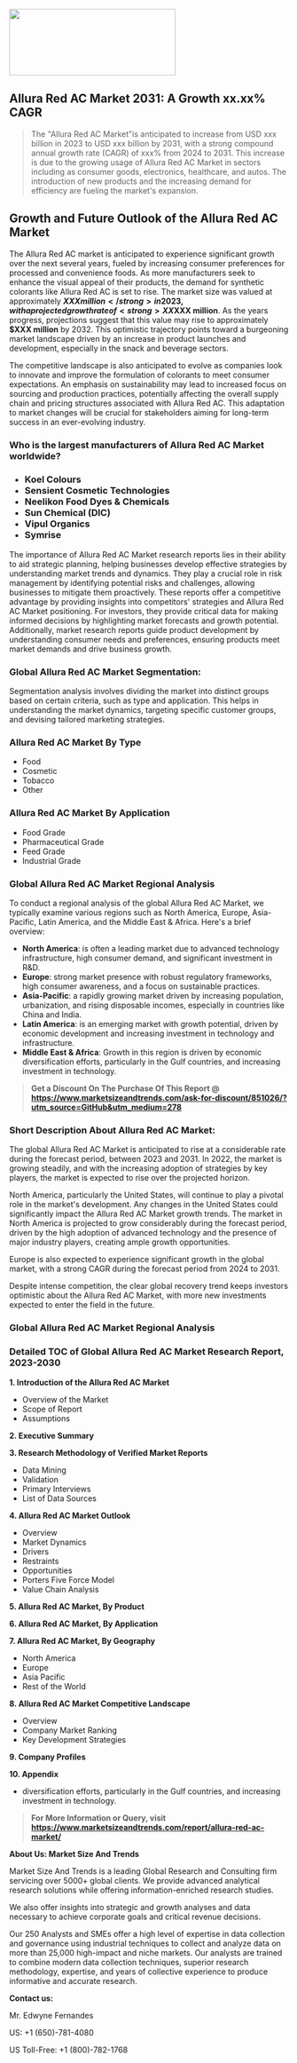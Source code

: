 <img src="https://100x100musica.es/wp-content/uploads/2024/12/Verified-Market-Reports-4-300x120.jpg" alt="" width="300" height="120" class="alignnone size-medium wp-image-100382" /><h2>Allura Red AC Market 2031: A&nbsp;Growth&nbsp;xx.xx% CAGR</h2><blockquote id="" class="">The "Allura Red AC Market"is anticipated to increase from USD xxx billion in 2023 to USD xxx billion by 2031, with a strong compound annual growth rate (CAGR) of xxx% from 2024 to 2031. This increase is due to the growing usage of Allura Red AC Market in sectors including as consumer goods, electronics, healthcare, and autos. The introduction of new products and the increasing demand for efficiency are fueling the market's expansion.</blockquote><p> <h2>Growth and Future Outlook of the Allura Red AC Market</h2> <p>The Allura Red AC market is anticipated to experience significant growth over the next several years, fueled by increasing consumer preferences for processed and convenience foods. As more manufacturers seek to enhance the visual appeal of their products, the demand for synthetic colorants like Allura Red AC is set to rise. The market size was valued at approximately <strong>$XXX million</strong> in 2023, with a projected growth rate of <strong>XX%</strong> annually from 2024 to 2032.</p> <p>Furthermore, the rising awareness regarding food aesthetics among consumers, alongside the expanding food and beverage industry, is expected to propel market growth. The trend towards clean-label ingredients may also influence the market, as consumers are increasingly scrutinizing additives in their food. This shift towards transparency in ingredient labeling adds complexity to the market, yet highlights opportunities for Allura Red AC, given its approval status in many food categories.</p> <p><strong></strong></p> <p>Market forecasts indicate that by 2024, the Allura Red AC market size is expected to reach <strong>$XXX million</strong>. As the years progress, projections suggest that this value may rise to approximately <strong>$XXX million</strong> by 2032. This optimistic trajectory points toward a burgeoning market landscape driven by an increase in product launches and development, especially in the snack and beverage sectors.</p> <p>The competitive landscape is also anticipated to evolve as companies look to innovate and improve the formulation of colorants to meet consumer expectations. An emphasis on sustainability may lead to increased focus on sourcing and production practices, potentially affecting the overall supply chain and pricing structures associated with Allura Red AC. This adaptation to market changes will be crucial for stakeholders aiming for long-term success in an ever-evolving industry.</p></div></p><h3 id="" class="">Who is the largest manufacturers of&nbsp;Allura Red AC Market worldwide?</h3><h3 class=""><p><ul><li>Koel Colours </li><li> Sensient Cosmetic Technologies </li><li> Neelikon Food Dyes & Chemicals </li><li> Sun Chemical (DIC) </li><li> Vipul Organics </li><li> Symrise</li></ul></p></h3><p id="ember58" class="ember-view reader-text-block__paragraph">The importance of&nbsp;Allura Red AC Market research reports lies in their ability to aid strategic planning, helping businesses develop effective strategies by understanding market trends and dynamics. They play a crucial role in risk management by identifying potential risks and challenges, allowing businesses to mitigate them proactively. These reports offer a competitive advantage by providing insights into competitors' strategies and Allura Red AC Market positioning. For investors, they provide critical data for making informed decisions by highlighting market forecasts and growth potential. Additionally, market research reports guide product development by understanding consumer needs and preferences, ensuring products meet market demands and drive business growth.</p><h3 id="" class="">Global&nbsp;Allura Red AC Market Segmentation:</h3><p id="" class="">Segmentation analysis involves dividing the market into distinct groups based on certain criteria, such as type and application. This helps in understanding the market dynamics, targeting specific customer groups, and devising tailored marketing strategies.</p><h3 id="" class="">Allura Red AC Market&nbsp;By Type</h3><p><p><ul><li>Food</li><li> Cosmetic</li><li> Tobacco</li><li> Other</p></li></ul></p></p><h3 id="" class="">Allura Red AC Market&nbsp;By Application</h3><p class=""><p><ul><li>Food Grade</li><li> Pharmaceutical Grade</li><li> Feed Grade</li><li> Industrial Grade</li></ul></p></p><h3 id="" class="">Global Allura Red AC Market Regional Analysis</h3><p id="" class="">To conduct a regional analysis of the global Allura Red AC Market, we typically examine various regions such as North America, Europe, Asia-Pacific, Latin America, and the Middle East &amp; Africa. Here's a brief overview:</p><ul><li><strong>North America</strong>: is often a leading market due to advanced technology infrastructure, high consumer demand, and significant investment in R&amp;D.</li><li><strong>Europe</strong>: strong market presence with robust regulatory frameworks, high consumer awareness, and a focus on sustainable practices.</li><li><strong>Asia-Pacific</strong>: a rapidly growing market driven by increasing population, urbanization, and rising disposable incomes, especially in countries like China and India.</li><li><strong>Latin America</strong>: is an emerging market with growth potential, driven by economic development and increasing investment in technology and infrastructure.</li><li><strong>Middle East &amp; Africa</strong>: Growth in this region is driven by economic diversification efforts, particularly in the Gulf countries, and increasing investment in technology.</li></ul><blockquote id="" class=""><strong>Get a Discount On The Purchase Of This Report @ <a href="https://www.marketsizeandtrends.com/download-sample/851026/?utm_source=GitHub&utm_medium=278" target="_blank">https://www.marketsizeandtrends.com/ask-for-discount/851026/?utm_source=GitHub&utm_medium=278</a></strong></blockquote><h3>Short Description About Allura Red AC Market:</h3><p id="ember58" class="ember-view reader-text-block__paragraph">The global&nbsp;Allura Red AC Market&nbsp;is anticipated to rise at a considerable rate during the forecast period, between 2023 and 2031. In 2022, the market is growing steadily, and with the increasing adoption of strategies by key players, the market is expected to rise over the projected horizon.</p><p id="ember59" class="ember-view reader-text-block__paragraph">North America, particularly the United States, will continue to play a pivotal role in the market's development. Any changes in the United States could significantly impact the&nbsp;Allura Red AC Market&nbsp;growth trends. The market in North America is projected to grow considerably during the forecast period, driven by the high adoption of advanced technology and the presence of major industry players, creating ample growth opportunities.</p><p id="ember60" class="ember-view reader-text-block__paragraph">Europe is also expected to experience significant growth in the global market, with a strong CAGR during the forecast period from 2024 to 2031.</p><p id="ember61" class="ember-view reader-text-block__paragraph">Despite intense competition, the clear global recovery trend keeps investors optimistic about the&nbsp;Allura Red AC Market, with more new investments expected to enter the field in the future.</p><h3 id="" class="">Global Allura Red AC Market Regional Analysis</h3><h3 id="" class="">Detailed TOC of Global Allura Red AC Market Research Report, 2023-2030</h3><p id="" class=""><strong>1. Introduction of the Allura Red AC Market</strong></p><ul><li>Overview of the Market</li><li>Scope of Report</li><li>Assumptions</li></ul><p id="" class=""><strong>2. Executive Summary</strong></p><p id="" class=""><strong>3. Research Methodology of Verified Market Reports</strong></p><ul><li>Data Mining</li><li>Validation</li><li>Primary Interviews</li><li>List of Data Sources</li></ul><p id="" class=""><strong>4. Allura Red AC Market Outlook</strong></p><ul><li>Overview</li><li>Market Dynamics</li><li>Drivers</li><li>Restraints</li><li>Opportunities</li><li>Porters Five Force Model</li><li>Value Chain Analysis</li></ul><p id="" class=""><strong>5. Allura Red AC Market, By Product</strong></p><p id="" class=""><strong>6. Allura Red AC Market, By Application</strong></p><p id="" class=""><strong>7. Allura Red AC Market, By Geography</strong></p><ul><li>North America</li><li>Europe</li><li>Asia Pacific</li><li>Rest of the World</li></ul><p id="" class=""><strong>8. Allura Red AC Market Competitive Landscape</strong></p><ul><li>Overview</li><li>Company Market Ranking</li><li>Key Development Strategies</li></ul><p id="" class=""><strong>9. Company Profiles</strong></p><p id="" class=""><strong>10. Appendix</strong></p><ul><li>diversification efforts, particularly in the Gulf countries, and increasing investment in technology.</li></ul><blockquote id="" class=""><strong>For More Information or Query, visit <strong><strong><a href="https://www.marketsizeandtrends.com/report/allura-red-ac-market/" target="_blank">https://www.marketsizeandtrends.com/report/allura-red-ac-market/</a></strong></strong></strong></blockquote><p id="" class=""><strong>About Us: Market Size And Trends</strong></p><p id="" class="">Market Size And Trends is a leading Global Research and Consulting firm servicing over 5000+ global clients. We provide advanced analytical research solutions while offering information-enriched research studies.</p><p id="" class="">We also offer insights into strategic and growth analyses and data necessary to achieve corporate goals and critical revenue decisions.</p><p id="" class="">Our 250 Analysts and SMEs offer a high level of expertise in data collection and governance using industrial techniques to collect and analyze data on more than 25,000 high-impact and niche markets. Our analysts are trained to combine modern data collection techniques, superior research methodology, expertise, and years of collective experience to produce informative and accurate research.</p><p id="" class=""><strong>Contact us:</strong></p><p id="" class="">Mr. Edwyne Fernandes</p><p id="" class="">US: +1 (650)-781-4080</p><p id="" class="">US Toll-Free: +1 (800)-782-1768</p>
